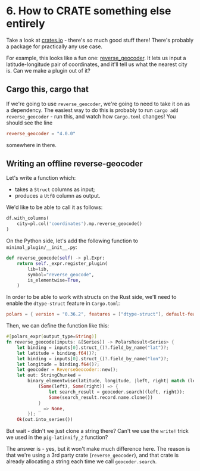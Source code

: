 # 6. How to CRATE something else entirely

Take a look at [crates.io](https://crates.io/) - there's _so_ much good stuff there!
There's probably a package for practically any use case.

For example, this looks like a fun one: [reverse_geocoder](https://crates.io/crates/reverse_geocoder).
It lets us input a latitude-longitude pair of coordinates, and it'll tell us what the nearest
city is. Can we make a plugin out of it?

## Cargo this, cargo that

If we're going to use `reverse_geocoder`, we're going to need to take it on as a dependency.
The easiest way to do this is probably to run `cargo add reverse_geocoder` - run this, and
watch how `Cargo.toml` changes!
You should see the line
```toml
reverse_geocoder = "4.0.0"
```
somewhere in there.

## Writing an offline reverse-geocoder

Let's write a function which:

- takes a `Struct` columns as input;
- produces a `Utf8` column as output.

We'd like to be able to call it as follows:

```python
df.with_columns(
    city=pl.col('coordinates').mp.reverse_geocode()
)
```

On the Python side, let's add the following function to `minimal_plugin/__init__.py`:

```python
def reverse_geocode(self) -> pl.Expr:
    return self._expr.register_plugin(
        lib=lib,
        symbol="reverse_geocode",
        is_elementwise=True,
    )
```

In order to be able to work with structs on the Rust side, we'll need to enable
the `dtype-struct` feature in `Cargo.toml`:
```toml
polars = { version = "0.36.2", features = ["dtype-struct"], default-features = false }
```

Then, we can define the function like this:

```Rust
#[polars_expr(output_type=String)]
fn reverse_geocode(inputs: &[Series]) -> PolarsResult<Series> {
    let binding = inputs[0].struct_()?.field_by_name("lat")?;
    let latitude = binding.f64()?;
    let binding = inputs[0].struct_()?.field_by_name("lon")?;
    let longitude = binding.f64()?;
    let geocoder = ReverseGeocoder::new();
    let out: StringChunked =
        binary_elementwise(latitude, longitude, |left, right| match (left, right) {
            (Some(left), Some(right)) => {
                let search_result = geocoder.search((left, right));
                Some(search_result.record.name.clone())
            }
            _ => None,
        });
    Ok(out.into_series())
```

But wait - didn't we just clone a string there? Can't we use the `write!` trick we used
in the `pig-latinnify_2` function?

The answer is - yes, but it won't make much difference here. The reason is that we're using
a 3rd party crate (`reverse_geocoder`), and that crate is already allocating a string each
time we call `geocoder.search`.

